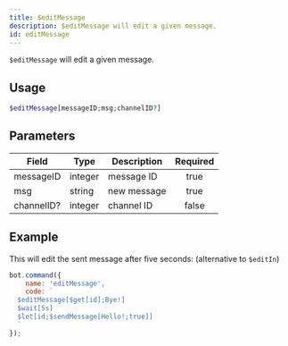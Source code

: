 ```yaml
---
title: $editMessage
description: $editMessage will edit a given message.
id: editMessage
---
```


`$editMessage` will edit a given message.

## Usage

```php
$editMessage[messageID;msg;channelID?]
```

## Parameters

| Field      | Type    | Description | Required |
|------------|---------|-------------|:--------:|
| messageID  | integer | message ID  |   true   |
| msg        | string  | new message |   true   |
| channelID? | integer | channel ID  |  false   |

## Example

This will edit the sent message after five seconds: (alternative to `$editIn`)

```javascript
bot.command({
    name: 'editMessage',
    code: `
  $editMessage[$get[id];Bye!]
  $wait[5s]
  $let[id;$sendMessage[Hello!;true]]
  `
});
```